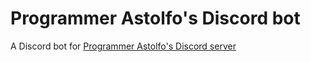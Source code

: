 # Programmer Astolfo's Discord bot

A Discord bot for [Programmer Astolfo's Discord server](https://mldkyt.com/discord)
